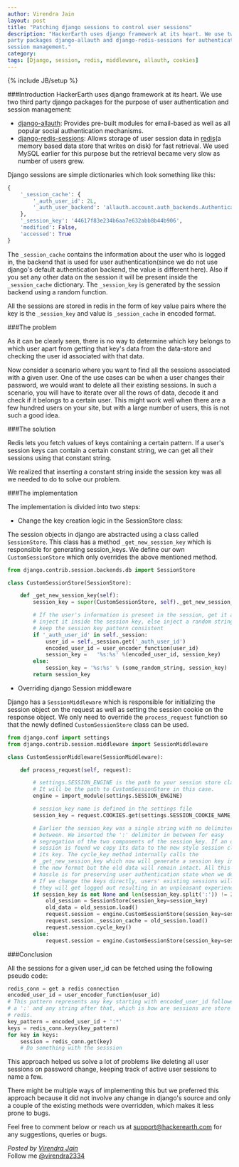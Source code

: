 ```yaml
---
author: Virendra Jain
layout: post
title: "Patching django sessions to control user sessions"
description: "HackerEarth uses django framework at its heart. We use two third
party packages django-allauth and django-redis-sessions for authentication and
session management."
category:
tags: [Django, session, redis, middleware, allauth, cookies]
---
```

{% include JB/setup %}

###Introduction
HackerEarth uses django framework at its heart. We use two third party django
packages for the purpose of user authentication and session management:

- [django-allauth](https://github.com/pennersr/django-allauth): Provides pre-built modules for email-based as well as all popular social authentication mechanisms.
- [django-redis-sessions](https://github.com/martinrusev/django-redis-sessions):
Allows storage of user session data in [redis](https://github.com/antirez/redis)(a memory based data store that writes on disk) for fast retrieval. We used MySQL earlier for this purpose but the retrieval became very slow as number of users grew.

Django sessions are simple dictionaries which look something like this:

```python
{
    '_session_cache': {
        '_auth_user_id': 2L,
        '_auth_user_backend': 'allauth.account.auth_backends.AuthenticationBackend',
    },
    '_session_key': '44617f83e234b6aa7e632abb8b44b906',
    'modified': False,
    'accessed': True
}
```
The ``_session_cache`` contains the information about the user who is logged in, the
backend that is used for user authentication(since we do not use django's
default authentication backend, the value is different here). Also if you set
any other data on the session it will be present inside the
``_session_cache`` dictionary. The ``_session_key`` is generated by the session
backend using a random function.

All the sessions are stored in redis in the form of key value pairs where the
key is the ``_session_key`` and value is ``_session_cache`` in encoded format.


###The problem

As it can be clearly seen, there is no way to determine which
key belongs to which user apart from getting that key's data from the
data-store and checking the user id associated with that data.

Now consider a scenario where you want to find all the sessions associated with
a given user. One of the use cases can be when a user changes their password,
we would want to delete all their existing sessions. In such a scenario, you
will have to iterate over all the rows of data, decode it and check if it
belongs to a certain user. This might work well when there are a few hundred
users on your site, but with a large number of users, this is not such a good
idea.


###The solution

Redis lets you fetch values of keys containing a certain pattern. If a user's
session keys can contain a certain constant string, we can get all their sessions using
that constant string.

We realized that inserting a constant string inside the session key was all we
needed to do to solve our problem.


###The implementation

The implementation is divided into two steps:

 - Change the key creation logic in the SessionStore class:

The session objects in django are abstracted using a class called
``SessionStore``. This class has a method ``_get_new_session_key`` which is
responsible for generating session_keys. We define our own
``CustomSessionStore`` which only overrides the above mentioned method.

```python
from django.contrib.session.backends.db import SessionStore

class CustomSessionStore(SessionStore):

    def _get_new_session_key(self):
        session_key = super(CustomSessionStore, self)._get_new_session_key()

        # If the user's information is present in the session, get it and
        # inject it inside the session key, else inject a random string to
        # keep the session key pattern consistent
        if '_auth_user_id' in self._session:
            user_id = self._session.get('_auth_user_id')
            encoded_user_id = user_encoder_function(user_id)
            session_key =   '%s:%s' %(encoded_user_id, session_key)
        else:
            session_key = '%s:%s' % (some_random_string, session_key)
        return session_key
```

- Overriding django Session middleware

Django has a ``SessionMiddleware`` which is responsible for initializing the
session object on the request as well as setting the session cookie on the
response object. We only need to override the ``process_request`` function so
that the newly defined ``CustomSessionStore`` class can be used.

```python
from django.conf import settings
from django.contrib.session.middleware import SessionMiddleware

class CustomSessionMiddleware(SessionMiddleware):

    def process_request(self, request):

        # settings.SESSION_ENGINE is the path to your session store class.
        # It will be the path to CustomSessionStore in this case.
        engine = import_module(settings.SESSION_ENGINE)

        # session_key name is defined in the settings file
        session_key = request.COOKIES.get(settings.SESSION_COOKIE_NAME, None)

        # Earlier the session_key was a single string with no delimiters in
        # between. We inserted the ':' delimiter in between for easy
        # segregation of the two components of the session_key. If an old
        # session is found we copy its data to the new style session class and cycle
        # its key. The cycle_key method internally calls the
        # _get_new_session_key which now will generate a session key in
        # the new format but the old data will remain intact. All this
        # hassle is for preserving user authentication state when we deploy this code.
        # If we change the keys directly, users' existing sessions will get lost and
        # they will get logged out resulting in an unpleasant experience.
        if session_key is not None and len(session_key.split(':')) != 2:
            old_session = SessionStore(session_key=session_key)
            old_data = old_session.load()
            request.session = engine.CustomSessionStore(session_key=session_key)
            request.session._session_cache = old_session.load()
            request.session.cycle_key()
        else:
            request.session = engine.CustomSessionStore(session_key=session_key)
```

###Conclusion

All the sessions for a given user_id can be fetched using the following pseudo
code:

```python
redis_conn = get a redis connection
encoded_user_id = user_encoder_function(user_id)
# This pattern represents any key starting with encoded_user_id followed by
# a ':' and any string after that, which is how are sessions are store in
# redis.
key_pattern = encoded_user_id + ':*'
keys = redis_conn.keys(key_pattern)
for key in keys:
    session = redis_conn.get(key)
    # Do something with the sesssion
```

This approach helped us solve a lot of problems like deleting all user sessions
on password change, keeping track of active user sessions to name a few.

There might be multiple ways of implementing this but we preferred this
approach because it did not involve any change in django's source and only a
couple of the existing methods were overridden, which makes it less prone to bugs.


Feel free to comment below or reach us at support@hackerearth.com for any suggestions, queries
or bugs.

*Posted by [Virendra Jain](https://hck.re/virendra)*  
Follow me [@virendra2334](https://twitter.com/virendra2334)




